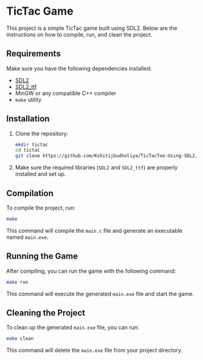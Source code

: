 # TicTac Game

This project is a simple TicTac game built using SDL2. Below are the instructions on how to compile, run, and clean the project.

## Requirements


Make sure you have the following dependencies installed:
- [SDL2](https://github.com/libsdl-org/SDL)
- [SDL2_ttf](https://github.com/libsdl-org/SDL_ttf)
- MinGW or any compatible C++ compiler
- `make` utility


## Installation

1. Clone the repository:

   ```bash
   mkdir tictac
   cd tictac
   git clone https://github.com/Kshitijbudholiya/TicTacToe-Using-SDL2.git
   ```

2. Make sure the required libraries (`SDL2` and `SDL2_ttf`) are properly installed and set up.

## Compilation

To compile the project, run:

```bash
make
```

This command will compile the `main.c` file and generate an executable named `main.exe`.

## Running the Game

After compiling, you can run the game with the following command:

```bash
make run
```

This command will execute the generated `main.exe` file and start the game.

## Cleaning the Project

To clean up the generated `main.exe` file, you can run:

```bash
make clean
```

This command will delete the `main.exe` file from your project directory.
